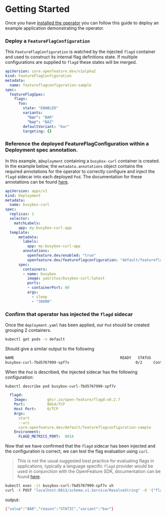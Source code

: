 # Getting Started

Once you have [installed the operator](./installation.md) you can follow this guide to deploy an example application demonstrating the operator.

### Deploy a `FeatureFlagConfiguration`

This `FeatureFlagConfiguration` is watched by the injected `flagd` container and used to construct its internal flag definitions state. If multiple configurations are supplied to `flagd` these states will be merged.

```yaml
apiVersion: core.openfeature.dev/v1alpha2
kind: FeatureFlagConfiguration
metadata:
  name: featureflagconfiguration-sample
spec:
  featureFlagSpec:
    flags:
      foo:
        state: "ENABLED"
        variants:
          "bar": "BAR"
          "baz": "BAZ"
        defaultVariant: "bar"
        targeting: {}
```

### Reference the deployed FeatureFlagConfiguration within a Deployment spec annotation.

In this example, a`Deployment` containing a `busybox-curl` container is created. In the example below, the `metadata.annotations` object contains the required annotations for the operator to correctly configure and inject the `flagd` sidecar into each deployed `Pod`. The documentation for these annotations can be found [here](./annotations.md).

```yaml
apiVersion: apps/v1
kind: Deployment
metadata:
  name: busybox-curl
spec:
  replicas: 1
  selector:
    matchLabels:
      app: my-busybox-curl-app
  template:
      metadata:
        labels:
          app: my-busybox-curl-app
        annotations:
          openfeature.dev/enabled: "true"
          openfeature.dev/featureflagconfiguration: "default/featureflagconfiguration-sample"
      spec:
        containers:
        - name: busybox
          image: yauritux/busybox-curl:latest
          ports:
          - containerPort: 80
          args:
            - sleep
            - "30000"
```

### Confirm that operator has injected the `flagd` sidecar

Once the `deployment.yaml` has been applied, our `Pod` should be created grouping 2 containers.
```sh
kubectl get pods -n default
```
Should give a similar output to the following
```sh
NAME                                                READY   STATUS              RESTARTS   AGE
busybox-curl-7bd5767999-spf7v                              0/2     ContainerCreating   0          2s
```
When the `Pod` is described, the injected sidecar has the following configuration:
```sh
kubectl describe pod busybox-curl-7bd5767999-spf7v
```
```yaml
  flagd:
    Image:         ghcr.io/open-feature/flagd:v0.2.7
    Port:          8014/TCP
    Host Port:     0/TCP
    Args:
      start
      --uri
      core.openfeature.dev/default/featureflagconfiguration-sample
    Environment:
      FLAGD_METRICS_PORT:  8014
```

Now that we have confirmed that the `flagd` sidecar has been injected and the configuration is correct, we can test the flag evaluation using `curl`.

> This is not the usual suggested best practice for evaluating flags in applications, typically a language specific `flagd` provider would be used in conjunction with the OpenFeature SDK, documentation can be found [here](https://github.com/open-feature/flagd/blob/main/docs/usage/flagd_providers.md).

```sh
kubectl exec -it busybox-curl-7bd5767999-spf7v sh
curl -X POST "localhost:8013/schema.v1.Service/ResolveString" -d '{"flagKey":"foo","context":{}}' -H "Content-Type: application/json"
```
output:
```sh
{"value":"BAR","reason":"STATIC","variant":"bar"}
```
